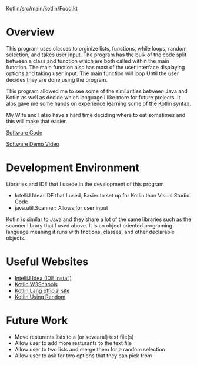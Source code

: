 Kotlin/src/main/kotlin/Food.kt
# Overview

This program uses classes to orginize lists, functions, while loops, random selection, and takes user input.
The program has the bulk of the code split between a class and function which are both called within the main function.
The main function also has most of the user interface displaying options and taking user input. The main function will loop 
Until the user decides they are done using the program. 

This program allowed me to see some of the similarities between Java and Kotlin as well as decide which language I like more for future projects.
It alos gave me some hands on experience learning some of the Kotlin syntax.

My Wife and I also have a hard time deciding where to eat sometimes and this will make that easier. 

[Software Code](https://github.com/ZuluDelta117/Random-Resturant-Kotlin-/blob/main/Kotlin/src/main/kotlin/Food.kt)

[Software Demo Video](http://youtube.link.goes.here)

# Development Environment

Libraries and IDE that I usede in the devalopment of this program
-  IntelliJ Idea: IDE that I used, Easier to set up for Kotlin than Visual Studio Code
-  java.util.Scanner: Allows for user input

Kotlin is similar to Java and they share a lot of the same libraries such as the scanner library that I used above. 
It is an object oriented programing language meaning it runs with fnctions, classes, and other declarable objects. 


# Useful Websites

- [IntelliJ Idea (IDE Install)](https://www.jetbrains.com/idea/)
- [Kotlin W3Schools](https://www.w3schools.com/kotlin/index.php)
- [Kotlin Lang official site](https://kotlinlang.org/docs/home.html)
- [Kotlin Using Random](https://www.baeldung.com/kotlin/list-get-random-item)

# Future Work

- Move resturants lists to a (or sevearal) text file(s)
- Allow user to add more resturants to the text file
- Allow user to two lists and merge them for a random selection
- Allow user to ask for two options that they can pick from
